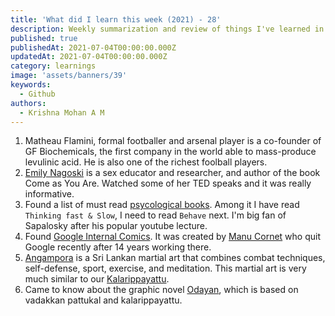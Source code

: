 ```yaml
---
title: 'What did I learn this week (2021) - 28'
description: Weekly summarization and review of things I've learned in the second week of July 2021 
published: true
publishedAt: 2021-07-04T00:00:00.000Z
updatedAt: 2021-07-04T00:00:00.000Z
category: learnings
image: 'assets/banners/39'
keywords:  
  - Github  
authors:
  - Krishna Mohan A M
---
```


1. Matheau Flamini, formal footballer and arsenal player is a co-founder of GF Biochemicals, the first company in the world able to mass-produce levulinic acid. He is also one of the richest foolball players.
2. [Emily Nagoski](https://en.wikipedia.org/wiki/Emily_Nagoski) is a sex educator and researcher, and author of the book Come as You Are. Watched some of her TED speaks and it was really informative. 
3. Found a list of must read [psycological books](https://durmonski.com/reading-lists/must-read-psychology-books/). Among it I have read `Thinking fast & Slow`, I need to read `Behave` next. I'm big fan of Sapalosky after his popular youtube lecture.
4. Found [Google Internal Comics](https://goomics.net/). It was created by [Manu Cornet](https://markets.businessinsider.com/news/stocks/google-cartoonist-manu-cornet-quits-company-after-14-years-2021-7) who quit Google recently after 14 years working there.
5. [Angampora](https://en.wikipedia.org/wiki/Angampora) is a Sri Lankan martial art that combines combat techniques, self-defense, sport, exercise, and meditation. This martial art is very much similar to our [Kalarippayattu](https://en.wikipedia.org/wiki/Kalaripayattu).
6. Came to know about the graphic novel [Odayan](https://nihodomedia.com/portfolio-item/odayan/), which is based on vadakkan pattukal and kalarippayattu.